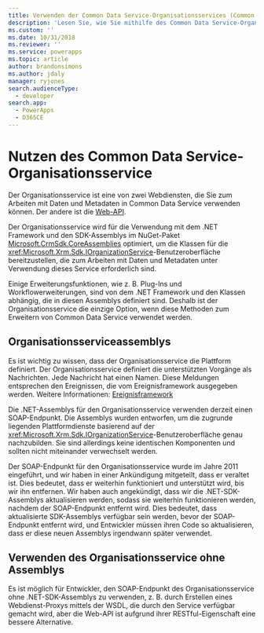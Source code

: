 ```yaml
---
title: Verwenden der Common Data Service-Organisationsservices (Common Data Service) | Microsoft Docs
description: 'Lesen Sie, wie Sie mithilfe des Common Data Service-Organisationsservice mit Daten und Metadaten arbeiten können.'
ms.custom: ''
ms.date: 10/31/2018
ms.reviewer: ''
ms.service: powerapps
ms.topic: article
author: brandonsimons
ms.author: jdaly
manager: ryjones
search.audienceType:
  - developer
search.app:
  - PowerApps
  - D365CE
---
```


# <a name="use-the-common-data-service-organization-service"></a>Nutzen des Common Data Service-Organisationsservice

Der Organisationsservice ist eine von zwei Webdiensten, die Sie zum Arbeiten mit Daten und Metadaten in Common Data Service verwenden können. Der andere ist die [Web-API](../webapi/overview.md).

Der Organisationsservice wird für die Verwendung mit dem .NET Framework und den SDK-Assemblys im NuGet-Paket [Microsoft.CrmSdk.CoreAssemblies](https://www.nuget.org/packages/Microsoft.CrmSdk.CoreAssemblies/) optimiert, um die Klassen für die <xref:Microsoft.Xrm.Sdk.IOrganizationService>-Benutzeroberfläche bereitzustellen, die zum Arbeiten mit Daten und Metadaten unter Verwendung dieses Service erforderlich sind. 

Einige Erweiterungsfunktionen, wie z. B. Plug-Ins und Workflowerweiterungen, sind von dem .NET Framework und den Klassen abhängig, die in diesen Assemblys definiert sind. Deshalb ist der Organisationsservice die einzige Option, wenn diese Methoden zum Erweitern von Common Data Service verwendet werden.

## <a name="organization-service-assemblies"></a>Organisationsserviceassemblys

Es ist wichtig zu wissen, dass der Organisationsservice die Plattform definiert. Der Organisationsservice definiert die unterstützten Vorgänge als Nachrichten. Jede Nachricht hat einen Namen. Diese Meldungen entsprechen den Ereignissen, die vom Ereignisframework ausgegeben werden. Weitere Informationen: [Ereignisframework](../event-framework.md)

Die .NET-Assemblys für den Organisationsservice verwenden derzeit einen SOAP-Endpunkt. Die Assemblys wurden entworfen, um die zugrunde liegenden Plattformdienste basierend auf der <xref:Microsoft.Xrm.Sdk.IOrganizationService>-Benutzeroberfläche genau nachzubilden. Sie sind allerdings keine identischen Komponenten und sollten nicht miteinander verwechselt werden. 

Der SOAP-Endpunkt für den Organisationsservice wurde im Jahre 2011 eingeführt, und wir haben in einer Ankündigung mitgeteilt, dass er veraltet ist. Dies bedeutet, dass er weiterhin funktioniert und unterstützt wird, bis wir ihn entfernen. Wir haben auch angekündigt, dass wir die .NET-SDK-Assemblys aktualisieren werden, sodass sie weiterhin funktionieren werden, nachdem der SOAP-Endpunkt entfernt wird. Dies bedeutet, dass aktualisierte SDK-Assemblys verfügbar sein werden, bevor der SOAP-Endpunkt entfernt wird, und Entwickler müssen ihren Code so aktualisieren, dass er diese neuen Assemblys irgendwann später verwendet.

## <a name="using-the-organization-service-without-assemblies"></a>Verwenden des Organisationsservice ohne Assemblys

Es ist möglich für Entwickler, den SOAP-Endpunkt des Organisationsservice ohne .NET-SDK-Assemblys zu verwenden, z. B. durch Erstellen eines Webdienst-Proxys mittels der WSDL, die durch den Service verfügbar gemacht wird, aber die Web-API ist aufgrund ihrer RESTful-Eigenschaft eine bessere Alternative.
